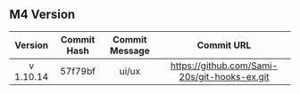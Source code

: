 ## M4 Version

|  Version  | Commit Hash | Commit Message |                  Commit URL                  |
| :-------: | :---------: | :------------: | :------------------------------------------: |
| v 1.10.14 |   57f79bf   |     ui/ux      | https://github.com/Sami-20s/git-hooks-ex.git |

